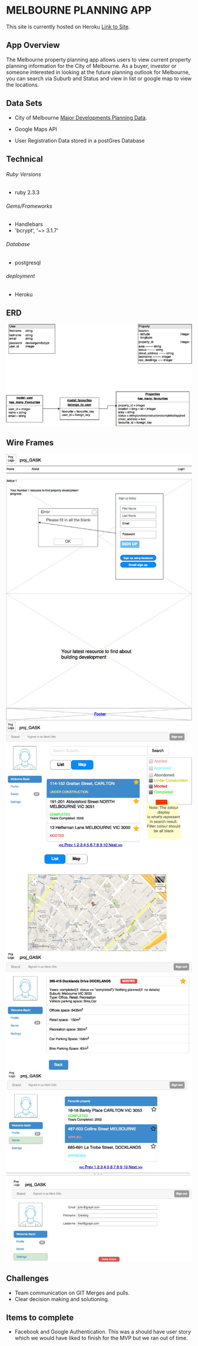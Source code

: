 # MELBOURNE PLANNING APP

This site is currently hosted on Heroku [Link to Site](https://calm-beach-35487.herokuapp.com/).

## App Overview

The Melbourne property planning app allows users to view current property planning information for the City of Melbourne. As a buyer, investor or someone interested in looking at the future planning outlook for Melbourne, you can search via Suburb and Status and view in list or google map to view the locations.

## Data Sets

* City of Melbourne [Major Developments Planning Data](https://data.melbourne.vic.gov.au/Property-Planning/Major-development-projects-Development-Activity-Mo/gh7s-qda8).

* Google Maps API

* User Registration Data stored in a postGres Database

## Technical

###### Ruby Versions
* ruby 2.3.3

###### Gems/Frameworks
* Handlebars
* 'bcrypt', '~> 3.1.7'

###### Database
* postgresql


###### deployment
* Heroku

## ERD

![alt text](readme/schema.jpeg "ERD")

## Wire Frames
![alt text](readme/home_page.jpeg "Home Page")
![alt text](readme/logged_in.jpeg "Logged In")
![alt text](readme/result_list.jpeg "Result List")
![alt text](readme/edit.jpeg "Edit")


## Challenges
* Team communication on GIT Merges and pulls.
* Clear decision making and solutioning.

## Items to complete

* Facebook and Google Authentication.  This was a should have user story which we would have liked to finish for the MVP but we ran out of time.
